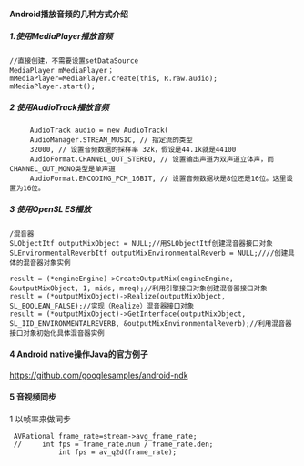 #### Android播放音频的几种方式介绍

##### 1.使用MediaPlayer播放音频

```
//直接创建，不需要设置setDataSource
MediaPlayer mMediaPlayer；
mMediaPlayer=MediaPlayer.create(this, R.raw.audio); 
mMediaPlayer.start();
```



##### 2 使用AudioTrack播放音频

```
	 AudioTrack audio = new AudioTrack(
     AudioManager.STREAM_MUSIC, // 指定流的类型
     32000, // 设置音频数据的採样率 32k，假设是44.1k就是44100
     AudioFormat.CHANNEL_OUT_STEREO, // 设置输出声道为双声道立体声，而CHANNEL_OUT_MONO类型是单声道
     AudioFormat.ENCODING_PCM_16BIT, // 设置音频数据块是8位还是16位。这里设置为16位。
```

##### 3 使用OpenSL ES播放

```
/混音器
SLObjectItf outputMixObject = NULL;//用SLObjectItf创建混音器接口对象
SLEnvironmentalReverbItf outputMixEnvironmentalReverb = NULL;////创建具体的混音器对象实例
 
result = (*engineEngine)->CreateOutputMix(engineEngine, &outputMixObject, 1, mids, mreq);//利用引擎接口对象创建混音器接口对象
result = (*outputMixObject)->Realize(outputMixObject, SL_BOOLEAN_FALSE);//实现（Realize）混音器接口对象
result = (*outputMixObject)->GetInterface(outputMixObject, SL_IID_ENVIRONMENTALREVERB, &outputMixEnvironmentalReverb);//利用混音器接口对象初始化具体混音器实例
```

#### 4 Android native操作Java的官方例子

<https://github.com/googlesamples/android-ndk>





#### 5 音视频同步



1  以帧率来做同步

```
 AVRational frame_rate=stream->avg_frame_rate;
 //     int fps = frame_rate.num / frame_rate.den;
            int fps = av_q2d(frame_rate);
```

​	